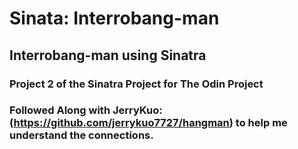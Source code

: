 # Sinata: Interrobang-man
## Interrobang-man using Sinatra
### Project 2 of the Sinatra Project for The Odin Project
### Followed Along with JerryKuo:(https://github.com/jerrykuo7727/hangman) to help me understand the connections.
